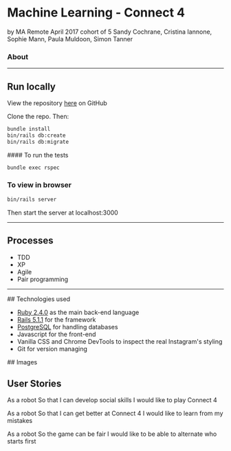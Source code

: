 # Machine Learning - Connect 4
by MA Remote April 2017 cohort of 5
Sandy Cochrane, Cristina Iannone, Sophie Mann, Paula Muldoon, Simon Tanner



### About

---

## Run locally
View the repository [here](https://github.com/pmuldoon86/machine-learning) on GitHub

Clone the repo. Then:

```bash
bundle install
bin/rails db:create
bin/rails db:migrate
```
#### To run the tests
```bash
bundle exec rspec
```

### To view in browser
```bash
bin/rails server
```
Then start the server at localhost:3000

---
## Processes
* TDD
* XP
* Agile
* Pair programming

---
## Technologies used

* [Ruby 2.4.0](https://www.ruby-lang.org/en/) as the main back-end language
* [Rails 5.1.1](http://rubyonrails.org/) for the framework
* [PostgreSQL](https://www.postgresql.org/) for handling databases
* Javascript for the front-end
* Vanilla CSS and Chrome DevTools to inspect the real Instagram's styling
* Git for version managing

## Images

## User Stories
As a robot
So that I can develop social skills
I would like to play Connect 4

As a robot
So that I can get better at Connect 4
I would like to learn from my mistakes

As a robot
So the game can be fair
I would like to be able to alternate who starts first
